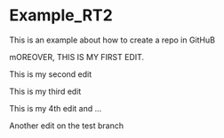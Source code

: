 # Example_RT2
This is an example about how to create a repo in GitHuB


mOREOVER, THIS IS MY FIRST EDIT.

This is my second edit

This is my third edit

This is my 4th edit and ...

Another edit on the test branch
